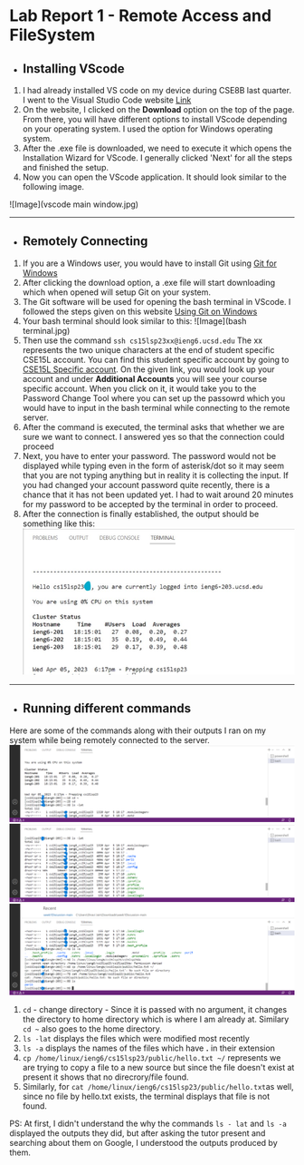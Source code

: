 # Lab Report 1 - Remote Access and FileSystem

* ## Installing VScode
1. I had already installed VS code on my device during CSE8B last quarter. I went to the Visual Studio Code website [Link](https://code.visualstudio.com/) 
2. On the website, I clicked on the **Download** option on the top of the page. From there, you will have different options to install VScode depending on your operating system. I used the option for Windows operating system.
3. After the .exe file is downloaded, we need to execute it which opens the Installation Wizard for VScode. I generally clicked 'Next' for all the steps and finished the setup.
4. Now you can open the VScode application. It should look similar to the following image.

![Image](vscode main window.jpg)

---
* ## Remotely Connecting
1. If you are a Windows user, you would have to install Git using [Git for Windows](https://gitforwindows.org/)
2. After clicking the download option, a .exe file will start downloading which when opened will setup Git on your system. 
3. The Git software will be used for opening the bash terminal in VScode. I followed the steps given on this website [Using Git on Windows](https://stackoverflow.com/a/50527994)
4. Your bash terminal should look similar to this: ![Image](bash terminal.jpg)
5. Then use the command `ssh cs15lsp23xx@ieng6.ucsd.edu` The xx represents the two unique characters at the end of student specific CSE15L account. You can find this student specific account by going to [CSE15L Specific account](https://sdacs.ucsd.edu/~icc/index.php). On the given link, you would look up your account and under **Additional Accounts** you will see your course specific account. When you click on it, it would take you to the Password Change Tool where you can set up the passowrd which you would have to input in the bash terminal while connecting to the remote server.
6. After the command is executed, the terminal asks that whether we are sure we want to connect. I answered yes so that the connection could proceed
7. Next, you have to enter your password. The password would not be displayed while typing even in the form of asterisk/dot so it may seem that you are not typing anything but in reality it is collecting the input. If you had changed your account password quite recently, there is a chance that it has not been updated yet. I had to wait around 20 minutes for my password to be accepted by the terminal in order to proceed.
8. After the connection is finally established, the output should be something like this: 
![Image](remconnect.jpg)

---
* ## Running different commands

Here are some of the commands along with their outputs I ran on my system while being remotely connected to the server.
![Image](res1.png)
![Image](res2.png)
![Image](res3.png)
1. `cd` - change directory - Since it is passed with no argument, it changes the directory to home directory which is where I am already at. Similary `cd ~` also goes to the home directory.
2. `ls -lat` displays the files which were modified most recently
3. `ls -a` displays the names of the files which have **.** in their extension
4. `cp /home/linux/ieng6/cs15lsp23/public/hello.txt ~/` represents we are trying to copy a file to a new source but since the file doesn't exist at present it shows that no direcrory/file found.
5. Similarly, for `cat /home/linux/ieng6/cs15lsp23/public/hello.txt`as well, since no file by hello.txt exists, the terminal displays that file is not found.

PS: At first, I didn't understand the why the commands `ls - lat` and `ls -a` displayed the outputs they did, but after asking the tutor present and searching about them on Google, I understood the outputs produced by them.
